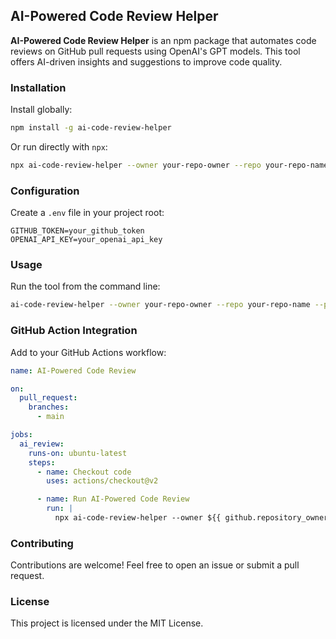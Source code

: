 ## AI-Powered Code Review Helper

**AI-Powered Code Review Helper** is an npm package that automates code reviews on GitHub pull requests using OpenAI's GPT models. This tool offers AI-driven insights and suggestions to improve code quality.

### Installation

Install globally:

```bash
npm install -g ai-code-review-helper
```

Or run directly with `npx`:

```bash
npx ai-code-review-helper --owner your-repo-owner --repo your-repo-name --pr 1
```

### Configuration

Create a `.env` file in your project root:

```plaintext
GITHUB_TOKEN=your_github_token
OPENAI_API_KEY=your_openai_api_key
```

### Usage

Run the tool from the command line:

```bash
ai-code-review-helper --owner your-repo-owner --repo your-repo-name --pr 1
```

### GitHub Action Integration

Add to your GitHub Actions workflow:

```yaml
name: AI-Powered Code Review

on:
  pull_request:
    branches:
      - main

jobs:
  ai_review:
    runs-on: ubuntu-latest
    steps:
      - name: Checkout code
        uses: actions/checkout@v2

      - name: Run AI-Powered Code Review
        run: |
          npx ai-code-review-helper --owner ${{ github.repository_owner }} --repo ${{ github.event.repository.name }} --pr ${{ github.event.pull_request.number }}
```

### Contributing

Contributions are welcome! Feel free to open an issue or submit a pull request.

### License

This project is licensed under the MIT License.

